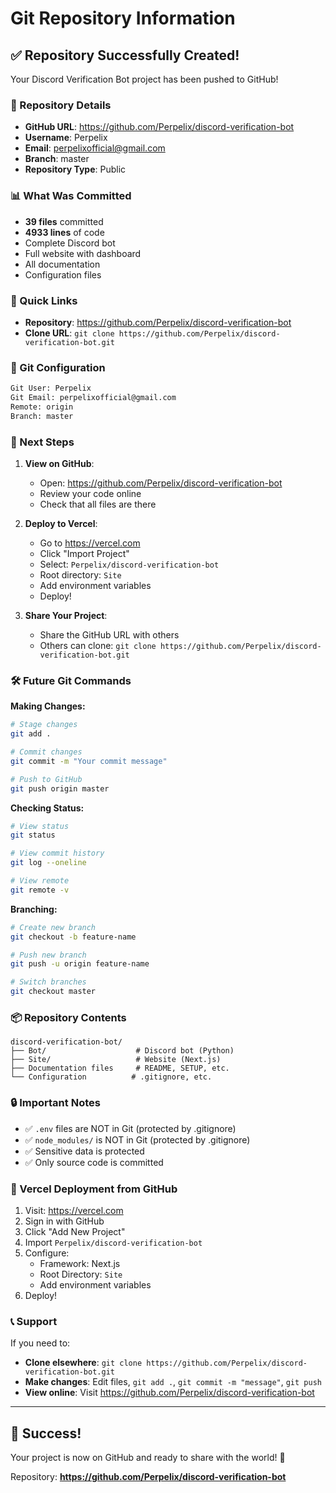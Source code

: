 # Git Repository Information

## ✅ Repository Successfully Created!

Your Discord Verification Bot project has been pushed to GitHub!

### 📍 Repository Details

- **GitHub URL**: https://github.com/Perpelix/discord-verification-bot
- **Username**: Perpelix
- **Email**: perpelixofficial@gmail.com
- **Branch**: master
- **Repository Type**: Public

### 📊 What Was Committed

- **39 files** committed
- **4933 lines** of code
- Complete Discord bot
- Full website with dashboard
- All documentation
- Configuration files

### 🔗 Quick Links

- **Repository**: https://github.com/Perpelix/discord-verification-bot
- **Clone URL**: `git clone https://github.com/Perpelix/discord-verification-bot.git`

### 📝 Git Configuration

```bash
Git User: Perpelix
Git Email: perpelixofficial@gmail.com
Remote: origin
Branch: master
```

### 🚀 Next Steps

1. **View on GitHub**:
   - Open: https://github.com/Perpelix/discord-verification-bot
   - Review your code online
   - Check that all files are there

2. **Deploy to Vercel**:
   - Go to https://vercel.com
   - Click "Import Project"
   - Select: `Perpelix/discord-verification-bot`
   - Root directory: `Site`
   - Add environment variables
   - Deploy!

3. **Share Your Project**:
   - Share the GitHub URL with others
   - Others can clone: `git clone https://github.com/Perpelix/discord-verification-bot.git`

### 🛠️ Future Git Commands

**Making Changes:**
```bash
# Stage changes
git add .

# Commit changes
git commit -m "Your commit message"

# Push to GitHub
git push origin master
```

**Checking Status:**
```bash
# View status
git status

# View commit history
git log --oneline

# View remote
git remote -v
```

**Branching:**
```bash
# Create new branch
git checkout -b feature-name

# Push new branch
git push -u origin feature-name

# Switch branches
git checkout master
```

### 📦 Repository Contents

```
discord-verification-bot/
├── Bot/                    # Discord bot (Python)
├── Site/                   # Website (Next.js)
├── Documentation files     # README, SETUP, etc.
└── Configuration          # .gitignore, etc.
```

### 🔒 Important Notes

- ✅ `.env` files are NOT in Git (protected by .gitignore)
- ✅ `node_modules/` is NOT in Git (protected by .gitignore)
- ✅ Sensitive data is protected
- ✅ Only source code is committed

### 🎯 Vercel Deployment from GitHub

1. Visit: https://vercel.com
2. Sign in with GitHub
3. Click "Add New Project"
4. Import `Perpelix/discord-verification-bot`
5. Configure:
   - Framework: Next.js
   - Root Directory: `Site`
   - Add environment variables
6. Deploy!

### 📞 Support

If you need to:
- **Clone elsewhere**: `git clone https://github.com/Perpelix/discord-verification-bot.git`
- **Make changes**: Edit files, `git add .`, `git commit -m "message"`, `git push`
- **View online**: Visit https://github.com/Perpelix/discord-verification-bot

---

## 🎉 Success!

Your project is now on GitHub and ready to share with the world! 🚀

Repository: **https://github.com/Perpelix/discord-verification-bot**
